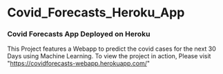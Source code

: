 # Covid_Forecasts_Heroku_App
### Covid Forecasts App Deployed on Heroku
This Project features a Webapp to predict the covid cases for the next 30 Days using Machine Learning. 
To view the project in action, Please visit "<a href="https://covidforecasts-webapp.herokuapp.com/">https://covidforecasts-webapp.herokuapp.com/</a>"
